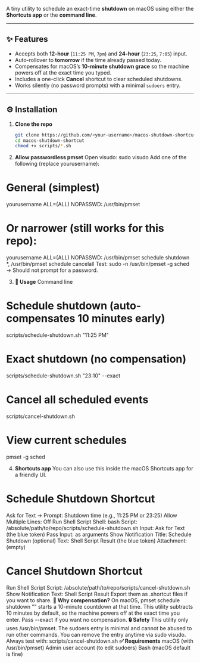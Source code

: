 A tiny utility to schedule an exact-time **shutdown** on macOS using either the **Shortcuts app** or the **command line**.

---

## ✨ Features
- Accepts both **12-hour** (`11:25 PM`, `7pm`) and **24-hour** (`23:25`, `7:05`) input.  
- Auto-rollover to **tomorrow** if the time already passed today.  
- Compensates for macOS’s **10-minute shutdown grace** so the machine powers off at the exact time you typed.  
- Includes a one-click **Cancel** shortcut to clear scheduled shutdowns.  
- Works silently (no password prompts) with a minimal `sudoers` entry.

---

## ⚙️ Installation

1. **Clone the repo**
   ```bash
   git clone https://github.com/<your-username>/macos-shutdown-shortcut.git
   cd macos-shutdown-shortcut
   chmod +x scripts/*.sh

2. **Allow passwordless pmset**
Open visudo:
sudo visudo
Add one of the following (replace yourusername):

# General (simplest)
yourusername ALL=(ALL) NOPASSWD: /usr/bin/pmset

# Or narrower (still works for this repo):
yourusername ALL=(ALL) NOPASSWD: /usr/bin/pmset schedule shutdown *, /usr/bin/pmset schedule cancelall
Test:
sudo -n /usr/bin/pmset -g sched
→ Should not prompt for a password.

3. **🚀 Usage**
Command line
# Schedule shutdown (auto-compensates 10 minutes early)
scripts/schedule-shutdown.sh "11:25 PM"

# Exact shutdown (no compensation)
scripts/schedule-shutdown.sh "23:10" --exact

# Cancel all scheduled events
scripts/cancel-shutdown.sh

# View current schedules
pmset -g sched

4. **Shortcuts app**
You can also use this inside the macOS Shortcuts app for a friendly UI.

# Schedule Shutdown Shortcut
Ask for Text → Prompt: Shutdown time (e.g., 11:25 PM or 23:25)
Allow Multiple Lines: Off
Run Shell Script
Shell: bash
Script: /absolute/path/to/repo/scripts/schedule-shutdown.sh
Input: Ask for Text (the blue token)
Pass Input: as arguments
Show Notification
Title: Schedule Shutdown (optional)
Text: Shell Script Result (the blue token)
Attachment: (empty)

# Cancel Shutdown Shortcut
Run Shell Script
Script: /absolute/path/to/repo/scripts/cancel-shutdown.sh
Show Notification
Text: Shell Script Result
Export them as .shortcut files if you want to share.
**📝 Why compensation?**
On macOS, pmset schedule shutdown "<datetime>" starts a 10-minute countdown at that time.
This utility subtracts 10 minutes by default, so the machine powers off at the exact time you enter.
Pass --exact if you want no compensation.
**🔒 Safety**
This utility only uses /usr/bin/pmset.
The sudoers entry is minimal and cannot be abused to run other commands.
You can remove the entry anytime via sudo visudo.
Always test with:
scripts/cancel-shutdown.sh
**✅ Requirements**
macOS (with /usr/bin/pmset)
Admin user account (to edit sudoers)
Bash (macOS default is fine)
